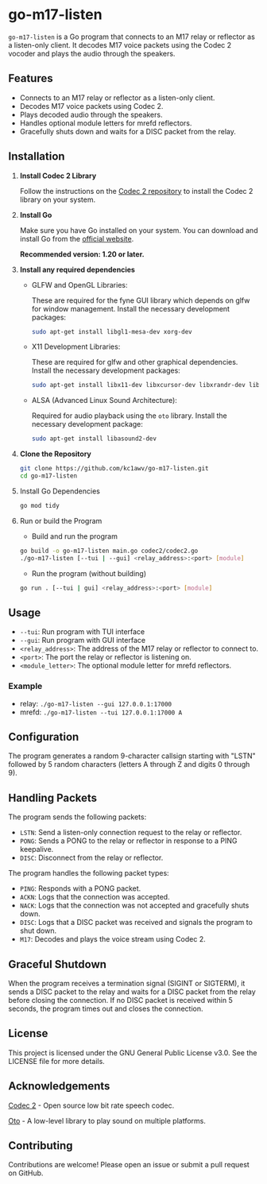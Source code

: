 # go-m17-listen

`go-m17-listen` is a Go program that connects to an M17 relay or reflector as a listen-only client. It decodes M17 voice packets using the Codec 2 vocoder and plays the audio through the speakers.

## Features

- Connects to an M17 relay or reflector as a listen-only client.
- Decodes M17 voice packets using Codec 2.
- Plays decoded audio through the speakers.
- Handles optional module letters for mrefd reflectors.
- Gracefully shuts down and waits for a DISC packet from the relay.

## Installation

1. **Install Codec 2 Library**

   Follow the instructions on the [Codec 2 repository](https://github.com/drowe67/codec2) to install the Codec 2 library on your system.

2. **Install Go**

   Make sure you have Go installed on your system. You can download and install Go from the [official website](https://golang.org/dl/).

   **Recommended version: 1.20 or later.**

3. **Install any required dependencies**

   - GLFW and OpenGL Libraries:
      
      These are required for the fyne GUI library which depends on glfw for window management.
      Install the necessary development packages:

      ```bash
      sudo apt-get install libgl1-mesa-dev xorg-dev
      ```

   - X11 Development Libraries:

      These are required for glfw and other graphical dependencies.
      Install the necessary development packages:

      ```bash
      sudo apt-get install libx11-dev libxcursor-dev libxrandr-dev libxinerama-dev libxi-dev libxxf86vm-dev
      ```

   - ALSA (Advanced Linux Sound Architecture):

      Required for audio playback using the `oto` library.
      Install the necessary development package:

      ```bash
      sudo apt-get install libasound2-dev
      ```

3. **Clone the Repository**

   ```sh
   git clone https://github.com/kc1awv/go-m17-listen.git
   cd go-m17-listen
   ```

4. Install Go Dependencies

    ```sh
    go mod tidy
    ```

5. Run or build the Program

    - Build and run the program
    ```sh
    go build -o go-m17-listen main.go codec2/codec2.go
    ./go-m17-listen [--tui | --gui] <relay_address>:<port> [module]
    ```

    - Run the program (without building)
    ```sh
    go run . [--tui | gui] <relay_address>:<port> [module]
    ```

## Usage
- `--tui`: Run program with TUI interface
- `--gui`: Run program with GUI interface
- `<relay_address>`: The address of the M17 relay or reflector to connect to.
- `<port>`: The port the relay or reflector is listening on.
- `<module_letter>`: The optional module letter for mrefd reflectors.

### Example

- relay: `./go-m17-listen --gui 127.0.0.1:17000`
- mrefd: `./go-m17-listen --tui 127.0.0.1:17000 A`

## Configuration

The program generates a random 9-character callsign starting with "LSTN" followed by 5 random characters (letters A through Z and digits 0 through 9).

## Handling Packets

The program sends the following packets:

- `LSTN`: Send a listen-only connection request to the relay or reflector.
- `PONG`: Sends a PONG to the relay or reflector in response to a PING keepalive.
- `DISC`: Disconnect from the relay or reflector.

The program handles the following packet types:

- `PING`: Responds with a PONG packet.
- `ACKN`: Logs that the connection was accepted.
- `NACK`: Logs that the connection was not accepted and gracefully shuts down.
- `DISC`: Logs that a DISC packet was received and signals the program to shut down.
- `M17`: Decodes and plays the voice stream using Codec 2.

## Graceful Shutdown

When the program receives a termination signal (SIGINT or SIGTERM), it sends a DISC packet to the relay and waits for a DISC packet from the relay before closing the connection. If no DISC packet is received within 5 seconds, the program times out and closes the connection.

## License

This project is licensed under the GNU General Public License v3.0. See the LICENSE file for more details.

## Acknowledgements

[Codec 2](https://github.com/drowe67/codec2) - Open source low bit rate speech codec.

[Oto](https://github.com/ebitengine/oto) - A low-level library to play sound on multiple platforms.

## Contributing

Contributions are welcome! Please open an issue or submit a pull request on GitHub.